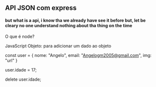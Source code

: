 <!-- Git push -u origin -->

<h2> API JSON com express </h2>

<h4>but what is a api, i know tha we already have see it before but, let be cleary no one understand nothing about tha thing on the time </h4>

O que é node?

JavaScript Objeto: para adicionar um dado ao objeto

const user = {
    nome: "Angelo",
    email: "Angelogm2005@gmail.com",
    img: "url" 
}

user.idade = 17;

delete user.idade;